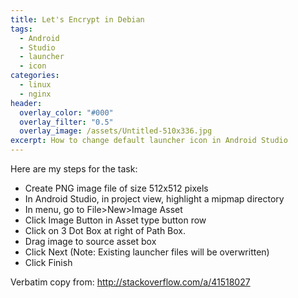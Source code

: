 ```yaml
---
title: Let's Encrypt in Debian
tags:
  - Android
  - Studio
  - launcher
  - icon
categories:
  - linux
  - nginx
header:
  overlay_color: "#000"
  overlay_filter: "0.5"
  overlay_image: /assets/Untitled-510x336.jpg
excerpt: How to change default launcher icon in Android Studio
---
```

Here are my steps for the task:

- Create PNG image file of size 512x512 pixels
- In Android Studio, in project view, highlight a mipmap directory
- In menu, go to File>New>Image Asset
- Click Image Button in Asset type button row
- Click on 3 Dot Box at right of Path Box.
- Drag image to source asset box
- Click Next (Note: Existing launcher files will be overwritten)
- Click Finish

Verbatim copy from: http://stackoverflow.com/a/41518027
